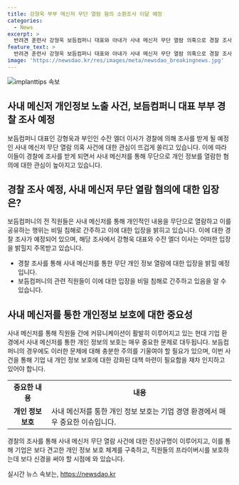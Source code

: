 ```yaml
---
title: 강형욱 부부 메신저 무단 열람 혐의 소환조사 이달 예정
categories:
  - News
excerpt: >
  반려견 훈련사 강형욱 보듬컴퍼니 대표와 아내가 사내 메신저 무단 열람 의혹으로 경찰 조사를 받을 예정입니다. 경기북부경찰청 사이버수사대는 정보통신망법 위반 혐의로 고소당한 강 대표와 아내를 이달 중 조사할 예정이며, 강 대표 부부를 고소한 보듬컴퍼니 전 직원들은 비밀 침해를 주장하고 있습니다. 경찰은 고소인 조사를 마치고 보충 자료를 요청한 상태입니다.
feature_text: >
  반려견 훈련사 강형욱 보듬컴퍼니 대표와 아내가 사내 메신저 무단 열람 의혹으로 경찰 조사를 받을 예정입니다. 경기북부경찰청 사이버수사대는 정보통신망법 위반 혐의로 고소당한 강 대표와 아내를 이달 중 조사할 예정이며, 강 대표 부부를 고소한 보듬컴퍼니 전 직원들은 비밀 침해를 주장하고 있습니다. 경찰은 고소인 조사를 마치고 보충 자료를 요청한 상태입니다.
image: 'https://newsdao.kr/res/images/meta/newsdao_breakingnews.jpg'
---
```


<p><img src="https://newsdao.kr/res/images/meta/newsdao_breakingnews.jpg" alt="implanttips 속보" /></p>

<h2 data-ke-size="size26">사내 메신저 개인정보 노출 사건, 보듬컴퍼니 대표 부부 경찰 조사 예정</h2>

<p>보듬컴퍼니 대표인 강형욱과 부인인 수잔 엘더 이사가 경찰에 의해 조사를 받게 될 예정인 사내 메신저 무단 열람 의혹 사건에 대한 관심이 뜨겁게 쏠리고 있습니다. 이에 따라 이들이 경찰에 조사를 받게 되면서 사내 메신저를 통해 무단으로 개인 정보를 열람한 혐의에 대한 관심이 높아지고 있습니다.</p>

<p data-ke-size="size16"></p>

<h2 data-ke-size="size24">경찰 조사 예정, 사내 메신저 무단 열람 혐의에 대한 입장은?</h2>

<p>보듬컴퍼니의 전 직원들은 사내 메신저를 통해 개인적인 내용을 무단으로 열람하고 이를 공유하는 행위는 비밀 침해로 간주하고 이에 대한 입장을 밝히고 있습니다. 이에 대한 경찰 조사가 예정되어 있으며, 해당 조사에서 강형욱 대표와 수잔 엘더 이사는 어떠한 입장을 밝힐지 주목받고 있습니다.</p>

<ul>
  <li>경찰 조사를 통해 사내 메신저를 통한 무단 개인 정보 열람에 대한 입장을 밝힐 예정입니다.</li>
  <li>보듬컴퍼니의 관련 직원들이 이에 대한 입장을 비밀 침해로 간주하고 있음을 알 수 있습니다.</li>
</ul>

<p data-ke-size="size16"></p>

<h2 data-ke-size="size24">사내 메신저를 통한 개인정보 보호에 대한 중요성</h2>

<p>사내 메신저를 통해 직원들 간에 커뮤니케이션이 활발히 이루어지고 있는 현대 기업 환경에서 사내 메신저를 통한 개인 정보의 보호는 매우 중요한 문제로 대두됩니다. 보듬컴퍼니의 경우에도 이러한 문제에 대해 충분한 주의를 기울여야 할 필요가 있으며, 이번 사건을 통해 기업 내 개인 정보 보호에 대한 강화된 대책 마련이 필요함을 재차 인지하고 있어야 합니다.</p>

<table>
    <tr>
        <td style="text-align: center; height: 17px;"><b>중요한 내용</b></td>
        <td style="text-align: center; height: 17px;"><b>내용</b></td>
    </tr>
    <tr>
        <td style="text-align: center; height: 17px;"><b>개인 정보 보호</b></td>
        <td>사내 메신저를 통한 개인 정보 보호는 기업 경영 환경에서 매우 중요한 이슈입니다.</td>
    </tr>
</table>

<p data-ke-size="size16"></p>

<p>경찰의 조사를 통해 사내 메신저 무단 열람 사건에 대한 진상규명이 이루어지고, 이를 통해 기업은 보다 견고한 개인 정보 보호 체계를 구축하고, 직원들의 프라이버시를 보호하는데 보다 신경을 써야 할 시점에 와 있습니다.</p>
실시간 뉴스 속보는, <a href="https://newsdao.kr" rel="dofollow">https://newsdao.kr</a>


